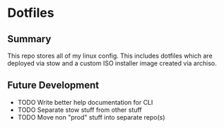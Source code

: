 
# Dotfiles

## Summary
This repo stores all of my linux config. This includes dotfiles which are deployed via stow and a 
custom ISO installer image created via archiso.

## Future Development
- TODO Write better help documentation for CLI
- TODO Separate stow stuff from other stuff
- TODO Move non "prod" stuff into separate repo(s)